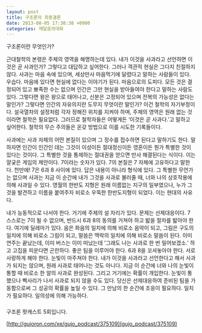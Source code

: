 ```yaml
---
layout: post
title: 구조론의 최종결론
date: 2013-08-05 17:30:38 +0900
categories: 깨달음의대화
---
```

구조론이란 무엇인가? 

   
근대철학의 본령은 주체의 영역을 해명하는데 있다. 내가 이것을 사과라고 선언하면 이것은 곧 사과인가? 그렇다고 대답하고 싶어한다. 그러나 객관적 현실은 그다지 친절하지 않다. 사과는 마음 속에 있으며, 세상만사 마음먹기에 달렸다고 말하는 사람들이 있다. 우습다. 마음에 있다면 현실에 없다는 이야기가 된다. 마음으로의 도피다. 모든 것은 결정되어 있고 뾰족한 수는 없으며 인간은 그만 현실을 받아들여야 한다고 말하는 사람도 있다. 그렇다면 왕은 왕으로 태어나고, 신분은 고정되어 있으며 전복의 가능성은 없다는 말인가? 그렇다면 인간의 자유의지란 도무지 무엇이란 말인가? 이건 철학의 자기부정이다. 설국열차의 설정처럼 각자 정해진 위치를 지켜야 하며, 주체의 영역은 원래 없는 것이라면 철학은 필요없다. 그러므로 철학자들은 어떻게든 ‘이것은 곧 사과다.’고 말하고 싶어한다. 철학의 무슨 주의들은 온갖 방법으로 이를 시도한 기록들이다. 
  


사과에는 사과 자체의 어떤 본질이 있으며 그 정수를 접수하면 된다고 말하기도 한다. 말하자면 인간이 인간인 데는 그것이 이성이든 절대정신이든 영혼이든 뭔가 특별한 것이 있다는 것이다. 그 특별한 것을 통제하는 절대권을 얻으면 만사 해결된다는 식이다. 이는 얄궂은 게임의 제안이다. 7이라는 숫자가 있다. 7의 본질은 7 자체에 고유하다고 말한다. 천만에! 7은 6과 8 사이에 있다. 답은 내용이 아니라 형식에 있다. 그 특별한 무언가는 없으며 사과는 지금 이 순간에 내가 그것을 사과로 불러줄 때, 너와 나의 상호작용에 의해 사과일 수 있다. 영월의 한반도 지형은 원래 이름없는 지구의 일부였으나, 누가 그것을 발견하고 이름을 붙여주자 비로소 우뚝한 한반도지형이 되었다. 이는 현대의 사유다. 


  


내가 능동적으로 나서야 한다. 거기에 주체의 설 자리가 있다. 문제는 선제대응이다. 7 스스로는 7이 될 수 없으며, 반드시 6과 8의 동의를 거쳐야 하고 밟을 절차를 밟아야 한다. 여기에 딜레마가 있다. 음은 화음의 일치에 의해 비로소 음악이 되고, 그림은 구도의 일치에 의해 비로소 그림이 되고, 말씀은 맥락의 일치에 의해 비로소 말씀이 된다. 이미 연주는 끝났는데, 이미 버스는 이미 떠났는데 '그래도 나는 사과로 한 번 밀어보겠소.' 하고 고집을 피운다면 곤란하다. 좋은 팀을 이루어야 한다. 6과 8을 꼬셔놓아야 한다. 서로 사랑하게 해야 한다. 눈빛이 마주쳐야 한다. 내가 이것을 사과라고 선언한다고 해서 사과가 되지는 않으며, 원래 사과로 태어나는 것도 아니다. 지금 이 순간에 너와 나의 눈빛이 통할 때 비로소 한 알의 사과로 완성된다. 그리고 거기에는 확률이 개입한다. 눈빛이 통했으나 삑사리가 나서 사과로 되지 않을 수도 있다. 당신은 선제대응하여 준비된 팀을 가동함으로써 그 성공의 확률을 높일 수 있다. 그 만남의 한 순간에 조응이 필요하다. 일치가 필요하다. 일의성에 의해 가능하다. 


  




###



구조론 팟캐스트 5회입니다.

 
  


[http://gujoron.com/xe/gujo_podcast/375109](gujo_podcast/375109)